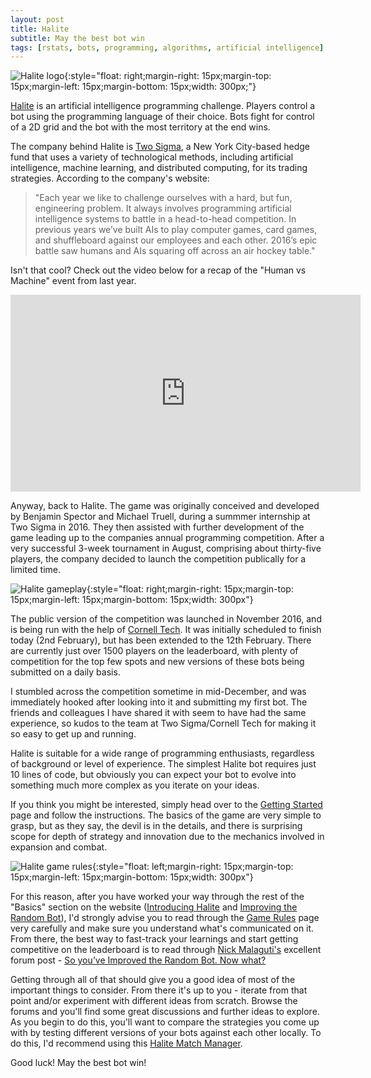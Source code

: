 ```yaml
---
layout: post
title: Halite
subtitle: May the best bot win
tags: [rstats, bots, programming, algorithms, artificial intelligence]
---
```


![Halite logo](http://jonmcalder.github.io/img/small-imgs/halite_logo.png "Halite Logo"){:style="float: right;margin-right: 15px;margin-top: 15px;margin-left: 15px;margin-bottom: 15px;width: 300px;"}

[Halite](http://halite.io) is an artificial intelligence programming challenge. 
Players control a bot using the programming language of their choice. Bots fight 
for control of a 2D grid and the bot with the most territory at the end wins.

The company behind Halite is [Two Sigma](https://www.twosigma.com/), a New York 
City-based hedge fund that uses a variety of technological methods, including 
artificial intelligence, machine learning, and distributed computing, for its 
trading strategies. According to the company's website: 

> "Each year we like to challenge ourselves with a hard, but fun, engineering 
> problem. It always involves programming artificial intelligence systems to 
> battle in a head-to-head competition. In previous years we’ve built AIs to play 
> computer games, card games, and shuffleboard against our employees and each 
> other. 2016’s epic battle saw humans and AIs squaring off across an air hockey 
> table."

Isn't that cool? Check out the video below for a recap of the "Human vs Machine" 
event from last year.

<center><iframe width="560" height="315" src="https://www.youtube.com/embed/oxAPXN5UKa8" frameborder="0" allowfullscreen></iframe></center>

Anyway, back to Halite. The game was originally conceived and developed by 
Benjamin Spector and Michael Truell, during a summmer internship at Two Sigma 
in 2016. They then assisted with further development of the game leading up to 
the companies annual programming competition. After a very successful 3-week 
tournament in August, comprising about thirty-five players, the company decided 
to launch the competition publically for a limited time.

![Halite gameplay](http://jonmcalder.github.io/img/small-imgs/halite_gameplay.png "Halite gameplay"){:style="float: right;margin-right: 15px;margin-top: 15px;margin-left: 15px;margin-bottom: 15px;width: 300px"}

The public version of the competition was launched in November 2016, and is 
being run with the help of [Cornell Tech](https://tech.cornell.edu/). It was 
initially scheduled to finish today (2nd February), but has been extended 
to the 12th February. There are currently just over 1500 players on the 
leaderboard, with plenty of competition for the top few spots and new versions 
of these bots being submitted on a daily basis.

I stumbled across the competition sometime in mid-December, and was immediately 
hooked after looking into it and submitting my first bot. The friends and 
colleagues I have shared it with seem to have had the same experience, so kudos 
to the team at Two Sigma/Cornell Tech for making it so easy to get up and 
running.

Halite is suitable for a wide range of programming enthusiasts, regardless 
of background or level of experience. The simplest Halite bot requires just 10 
lines of code, but obviously you can expect your bot to evolve into something 
much more complex as you iterate on your ideas.

If you think you might be interested, simply head over to the 
[Getting Started](https://halite.io/basics_quickstart.php) page and follow the 
instructions. The basics of the game are very simple to grasp, but as they say, 
the devil is in the details, and there is surprising scope for depth of strategy 
and innovation due to the mechanics involved in expansion and combat.

![Halite game rules](http://jonmcalder.github.io/img/small-imgs/halite_game_rules.png "Halite game rules"){:style="float: left;margin-right: 15px;margin-top: 15px;margin-left: 15px;margin-bottom: 15px;width: 300px"}

For this reason, after you have worked your way through the rest of the "Basics" 
section on the website ([Introducing Halite](https://halite.io/basics_intro_halite.php) 
and [Improving the Random Bot](https://halite.io/basics_improve_random.php)), 
I'd strongly advise you to read through the [Game Rules](https://halite.io/rules_game.php) 
page very carefully and make sure you understand what's communicated on it. From 
there, the best way to fast-track your learnings and start getting competitive 
on the leaderboard is to read through [Nick Malaguti's](https://nmalaguti.github.io/) 
excellent forum post - [So you’ve Improved the Random Bot. Now what?](http://forums.halite.io/t/so-youve-improved-the-random-bot-now-what/482)

Getting through all of that should give you a good idea of most of the important 
things to consider. From there it's up to you - iterate from that point and/or 
experiment with different ideas from scratch. Browse the forums and you'll find 
some great discussions and further ideas to explore. As you begin to do this, 
you'll want to compare the strategies you come up with by testing different 
versions of your bots against each other locally. To do this, I'd recommend 
using this [Halite Match Manager](https://github.com/smiley1983/halite-match-manager).

Good luck! May the best bot win!